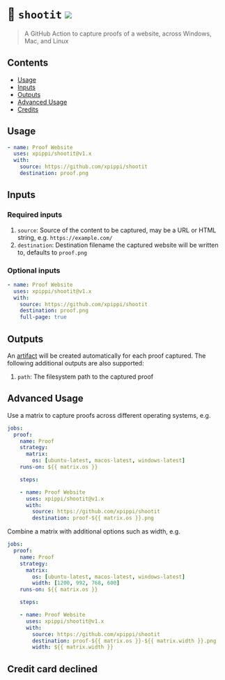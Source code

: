 # :camera_flash: `shootit` ![](https://github.com/xpippi/shootit/workflows/Tests/badge.svg)
> A GitHub Action to capture proofs of a website, across Windows, Mac, and Linux

## Contents
- [Usage](#usage)
- [Inputs](#inputs)
- [Outputs](#outputs)
- [Advanced Usage](#advanced-usage)
- [Credits](#credits)

## Usage

```yaml
- name: Proof Website
  uses: xpippi/shootit@v1.x
  with:
    source: https://github.com/xpippi/shootit
    destination: proof.png
```

## Inputs

### Required inputs

1. `source`: Source of the content to be captured, may be a URL or HTML string, e.g. `https://example.com/`
1. `destination`: Destination filename the captured website will be written to, defaults to `proof.png`

### Optional inputs

```yaml
- name: Proof Website
  uses: xpippi/shootit@v1.x
  with:
    source: https://github.com/xpippi/shootit
    destination: proof.png
    full-page: true
```

## Outputs

An [artifact](https://help.github.com/en/actions/configuring-and-managing-workflows/persisting-workflow-data-using-artifacts) will be created automatically for each proof captured. The following additional outputs are also supported:

1. `path`: The filesystem path to the captured proof

## Advanced Usage

Use a matrix to capture proofs across different operating systems, e.g.

```yaml
jobs:
  proof:
    name: Proof
    strategy:
      matrix:
        os: [ubuntu-latest, macos-latest, windows-latest]
    runs-on: ${{ matrix.os }}

    steps:

    - name: Proof Website
      uses: xpippi/shootit@v1.x
      with:
        source: https://github.com/xpippi/shootit
        destination: proof-${{ matrix.os }}.png
```

Combine a matrix with additional options such as width, e.g.

```yaml
jobs:
  proof:
    name: Proof
    strategy:
      matrix:
        os: [ubuntu-latest, macos-latest, windows-latest]
        width: [1200, 992, 768, 600]
    runs-on: ${{ matrix.os }}

    steps:

    - name: Proof Website
      uses: xpippi/shootit@v1.x
      with:
        source: https://github.com/xpippi/shootit
        destination: proof-${{ matrix.os }}-${{ matrix.width }}.png
        width: ${{ matrix.width }}
```


## Credit card declined